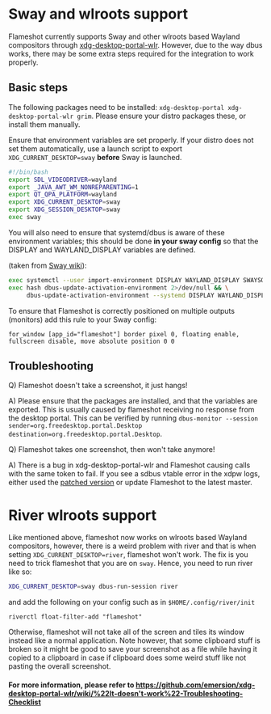 # Sway and wlroots support
Flameshot currently supports Sway and other wlroots based Wayland compositors through [xdg-desktop-portal-wlr](https://github.com/emersion/xdg-desktop-portal-wlr). However, due to the way dbus works, there may be some extra steps required for the integration to work properly.

## Basic steps
The following packages need to be installed: `xdg-desktop-portal xdg-desktop-portal-wlr grim`. Please ensure your distro packages these, or install them manually.

Ensure that environment variables are set properly. If your distro does not set them automatically, use a launch script to export `XDG_CURRENT_DESKTOP=sway` **before** Sway is launched.
```sh
#!/bin/bash
export SDL_VIDEODRIVER=wayland
export _JAVA_AWT_WM_NONREPARENTING=1
export QT_QPA_PLATFORM=wayland
export XDG_CURRENT_DESKTOP=sway
export XDG_SESSION_DESKTOP=sway
exec sway
```

You will also need to ensure that systemd/dbus is aware of these environment variables; this should be done **in your sway config** so that the DISPLAY and WAYLAND_DISPLAY variables are defined.

(taken from [Sway wiki](https://github.com/swaywm/sway/wiki#gtk-applications-take-20-seconds-to-start)):
```sh
exec systemctl --user import-environment DISPLAY WAYLAND_DISPLAY SWAYSOCK
exec hash dbus-update-activation-environment 2>/dev/null && \
     dbus-update-activation-environment --systemd DISPLAY WAYLAND_DISPLAY SWAYSOCK
```

To ensure that Flameshot is correctly positioned on multiple outputs (monitors) add this rule to your Sway config:
```
for_window [app_id="flameshot"] border pixel 0, floating enable, fullscreen disable, move absolute position 0 0
```

## Troubleshooting

Q) Flameshot doesn't take a screenshot, it just hangs!

A) Please ensure that the packages are installed, and that the variables are exported.
This is usually caused by flameshot receiving no response from the desktop portal. This can be verified by running `dbus-monitor --session sender=org.freedesktop.portal.Desktop destination=org.freedesktop.portal.Desktop`.

Q) Flameshot takes one screenshot, then won't take anymore!

A) There is a bug in xdg-desktop-portal-wlr and Flameshot causing calls with the same token to fail. If you see a sdbus vtable error in the xdpw logs, either used the [patched version](https://github.com/nullobsi/xdg-desktop-portal-wlr/tree/improve-screenshot) or update Flameshot to the latest master.

# River wlroots support

Like mentioned above, flameshot now works on wlroots based Wayland compositors, however, there is a weird problem with river and that is when setting `XDG_CURRENT_DESKTOP=river`, flameshot won't work. The fix is you need to trick flameshot that you are on `sway`. Hence, you need to run river like so:

```sh
XDG_CURRENT_DESKTOP=sway dbus-run-session river
```

and add the following on your config such as in `$HOME/.config/river/init`

```
riverctl float-filter-add "flameshot"
```

Otherwise, flameshot will not take all of the screen and tiles its window instead like a normal application. Note however, that some clipboard stuff is broken so it might be good to save your screenshot as a file while having it copied to a clipboard in case if clipboard does some weird stuff like not pasting the overall screenshot.

#### For more information, please refer to https://github.com/emersion/xdg-desktop-portal-wlr/wiki/%22It-doesn't-work%22-Troubleshooting-Checklist

